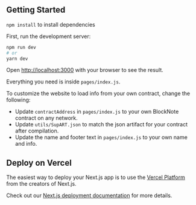 ## Getting Started

`npm install` to install dependencies

First, run the development server:

```bash
npm run dev
# or
yarn dev
```

Open [http://localhost:3000](http://localhost:3000) with your browser to see the result.

Everything you need is inside `pages/index.js`.

To customize the website to load info from your own contract, change the following:

- Update `contractAddress` in `pages/index.js` to your own BlockNote contract on any network.
- Update `utils/SupART.json` to match the json artifact for your contract after compilation.
- Update the name and footer text in `pages/index.js` to your own name and info.

## Deploy on Vercel

The easiest way to deploy your Next.js app is to use the [Vercel Platform](https://vercel.com/new?utm_medium=default-template&filter=next.js&utm_source=create-next-app&utm_campaign=create-next-app-readme) from the creators of Next.js.

Check out our [Next.js deployment documentation](https://nextjs.org/docs/deployment) for more details.
